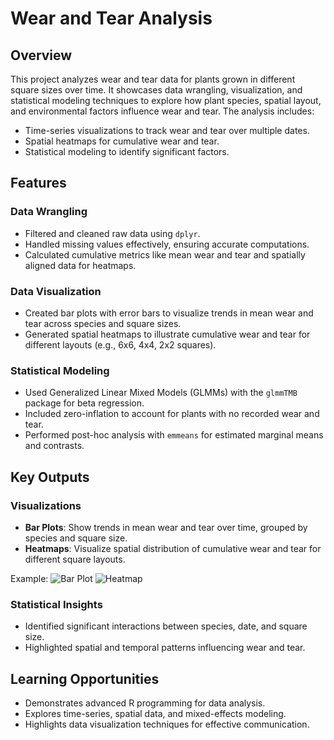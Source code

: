 # Wear and Tear Analysis

## Overview
This project analyzes wear and tear data for plants grown in different square sizes over time. It showcases data wrangling, visualization, and statistical modeling techniques to explore how plant species, spatial layout, and environmental factors influence wear and tear. The analysis includes:

- Time-series visualizations to track wear and tear over multiple dates.
- Spatial heatmaps for cumulative wear and tear.
- Statistical modeling to identify significant factors.

## Features

### Data Wrangling
- Filtered and cleaned raw data using `dplyr`.
- Handled missing values effectively, ensuring accurate computations.
- Calculated cumulative metrics like mean wear and tear and spatially aligned data for heatmaps.

### Data Visualization
- Created bar plots with error bars to visualize trends in mean wear and tear across species and square sizes.
- Generated spatial heatmaps to illustrate cumulative wear and tear for different layouts (e.g., 6x6, 4x4, 2x2 squares).

### Statistical Modeling
- Used Generalized Linear Mixed Models (GLMMs) with the `glmmTMB` package for beta regression.
- Included zero-inflation to account for plants with no recorded wear and tear.
- Performed post-hoc analysis with `emmeans` for estimated marginal means and contrasts.

## Key Outputs

### Visualizations
- **Bar Plots**: Show trends in mean wear and tear over time, grouped by species and square size.
- **Heatmaps**: Visualize spatial distribution of cumulative wear and tear for different square layouts.

Example:
![Bar Plot](figures/bar_plot.png)
![Heatmap](figures/heatmap.png)

### Statistical Insights
- Identified significant interactions between species, date, and square size.
- Highlighted spatial and temporal patterns influencing wear and tear.

## Learning Opportunities
- Demonstrates advanced R programming for data analysis.
- Explores time-series, spatial data, and mixed-effects modeling.
- Highlights data visualization techniques for effective communication.
